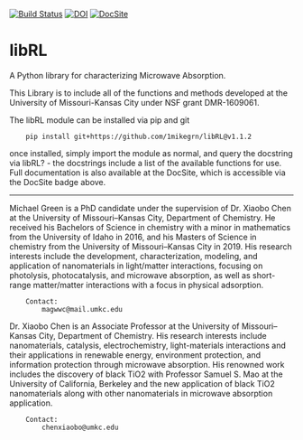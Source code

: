 [![Build Status](https://travis-ci.com/1mikegrn/libRL.svg?branch=master)](https://travis-ci.com/1mikegrn/libRL)
[![DOI](https://joss.theoj.org/papers/10.21105/joss.01868/status.svg)](https://doi.org/10.21105/joss.01868)
[![DocSite](https://img.shields.io/badge/Docs-Site-blue)](https://1mikegrn.github.io/libRL/)

# libRL
A Python library for characterizing Microwave Absorption.

This Library is to include all of the functions and methods developed at the University of Missouri-Kansas City 
under NSF grant DMR-1609061.

The libRL module can be installed via pip and git

        pip install git+https://github.com/1mikegrn/libRL@v1.1.2

once installed, simply import the module as normal, and query the
docstring via libRL? - the docstrings include a list of the available
functions for use. Full documentation is also available at the DocSite,
which is accessible via the DocSite badge above.

--------------------------------

Michael Green is a PhD candidate under the supervision of Dr. Xiaobo Chen at the University of Missouri–Kansas City,
Department of Chemistry. He received his Bachelors of Science in chemistry with a minor in mathematics from the
University of Idaho in 2016, and his Masters of Science in chemistry from the University of Missouri–Kansas City in 2019.
His research interests include the development, characterization, modeling, and application of nanomaterials in
light/matter interactions, focusing on photolysis, photocatalysis, and microwave absorption, as well as 
short-range matter/matter interactions with a focus in physical adsorption.
        
        Contact:
            magwwc@mail.umkc.edu

Dr. Xiaobo Chen is an Associate Professor at the University of Missouri–Kansas City, Department of Chemistry. 
His research interests include nanomaterials, catalysis, electrochemistry, light-materials interactions and 
their applications in renewable energy, environment protection, and information protection through microwave 
absorption. His renowned work includes the discovery of black TiO2 with Professor Samuel S. Mao at the 
University of California, Berkeley and the new application of black TiO2 nanomaterials along with other nanomaterials 
in microwave absorption application.
        
        Contact:
            chenxiaobo@umkc.edu
